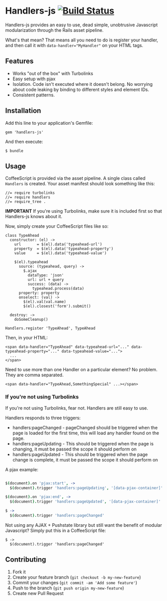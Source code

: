 # Handlers-js [![Build Status](https://travis-ci.org/erichmenge/handlers-js.png?branch=master)](https://travis-ci.org/erichmenge/handlers-js)

Handlers-js provides an easy to use, dead simple, unobtrusive Javascript modularization through the Rails asset pipeline.

What's that mean? That means all you need to do is register your handler, and then call it with `data-handler="MyHandler"` on your HTML tags.

## Features

* Works "out of the box" with Turbolinks
* Easy setup with pjax
* Isolation. Code isn't executed where it doesn't belong. No worrying about code leaking by binding to different styles and element IDs.
* Consistent patterns.

## Installation

Add this line to your application's Gemfile:

    gem 'handlers-js'

And then execute:

    $ bundle

## Usage

CoffeeScript is provided via the asset pipeline. A single class called `Handlers` is created.
Your asset manifest should look something like this:

```
//= require turbolinks
//= require handlers
//= require_tree .
```

**IMPORTANT** If you're using Turbolinks, make sure it is included first so that Handlers-js knows about it.

Now, simply create your CoffeeScript files like so:

```
class TypeAhead
  constructor: (el) ->
    url       = $(el).data('typeahead-url')
    property  = $(el).data('typeahead-property')
    value     = $(el).data('typeahead-value')

    $(el).typeahead
      source: (typeahead, query) ->
        $.ajax
          dataType: 'json'
          url: url + query
          success: (data) ->
            typeahead.process(data)
      property: property
      onselect: (val) ->
        $(el).val(val.name)
        $(el).closest('form').submit()

  destroy: ->
    doSomeCleanup()

Handlers.register 'TypeAhead', TypeAhead
```

Then, in your HTML:

```
<span data-handler="TypeAhead" data-typeahead-url="..." data-typeahead-property="..." data-typeahead-value="...">
  ...
</span>
```

Need to use more than one Handler on a particular element? No problem. They are comma separated.

```
<span data-handler="TypeAhead,SomethingSpecial" ...></span>
```

### If you're not using Turbolinks

If you're not using Turbolinks, fear not. Handlers are still easy to use.

Handlers responds to three triggers:

* handlers:pageChanged  - pageChanged should be triggered when the page is loaded for the first time, this will load any handler found on the page.
* handlers:pageUpdating - This should be triggered when the page is changing, it must be passed the scope it should perform on
* handlers:pageUpdated  - This should be triggered when the page change is complete, it must be passed the scope it should perform on

A pjax example:

``` main.coffee

$(document).on 'pjax:start', ->
  $(document).trigger 'handlers:pageUpdating', '[data-pjax-container]'

$(document).on 'pjax:end', ->
  $(document).trigger 'handlers:pageUpdated', '[data-pjax-container]'

$ ->
  $(document).trigger 'handlers:pageChanged'
```

Not using any AJAX + Pushstate library but still want the benefit of modular Javascript? Simply put this in a CoffeeScript file:

```
$ ->
  $(document).trigger 'handlers:pageChanged'
```

## Contributing

1. Fork it
2. Create your feature branch (`git checkout -b my-new-feature`)
3. Commit your changes (`git commit -am 'Add some feature'`)
4. Push to the branch (`git push origin my-new-feature`)
5. Create new Pull Request
